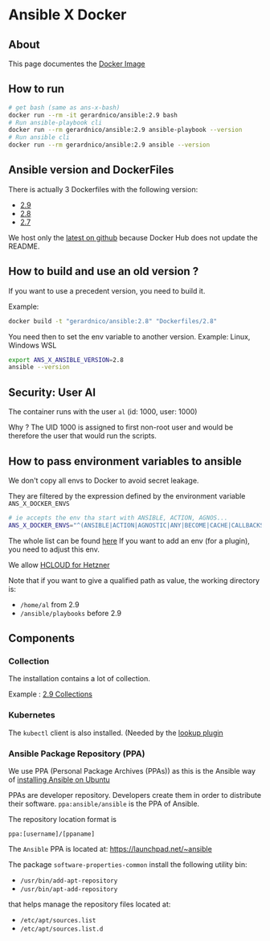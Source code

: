 # Ansible X Docker

## About

This page documentes the [Docker Image](https://github.com/gerardnico/ansible/pkgs/container/ansible)

## How to run

```bash
# get bash (same as ans-x-bash)
docker run --rm -it gerardnico/ansible:2.9 bash
# Run ansible-playbook cli
docker run --rm gerardnico/ansible:2.9 ansible-playbook --version
# Run ansible cli
docker run --rm gerardnico/ansible:2.9 ansible --version
```

## Ansible version and DockerFiles

There is actually 3 Dockerfiles with the following version:

* [2.9](../Dockerfiles/2.9)
* [2.8](../Dockerfiles/2.8)
* [2.7](../Dockerfiles/2.7)

We host only the [latest on github](https://github.com/gerardnico/ansible/pkgs/container/ansible)
because Docker Hub does not update the README. 


## How to build and use an old version ?

If you want to use a precedent version, you need to build it.

Example:
```bash
docker build -t "gerardnico/ansible:2.8" "Dockerfiles/2.8"
```

You need then to set the env variable to another version. Example: Linux, Windows WSL
```bash
export ANS_X_ANSIBLE_VERSION=2.8
ansible --version
```

## Security: User Al

The container runs with the user `al` (id: 1000, user: 1000)

Why ? The UID 1000 is assigned to first non-root user
and would be therefore the user that would run the scripts.

## How to pass environment variables to ansible 

We don't copy all envs to Docker to avoid secret leakage.

They are filtered by the expression defined by the environment variable `ANS_X_DOCKER_ENVS`
```bash
# ie accepts the env tha start with ANSIBLE, ACTION, AGNOS...
ANS_X_DOCKER_ENVS="^(ANSIBLE|ACTION|AGNOSTIC|ANY|BECOME|CACHE|CALLBACKS|COLLECTIONS|COLOR|CONNECTION|COVERAGE|DEFAULT|DEPRECATION|DEVEL|DIFF|DISPLAY|DOC|DUPLICATE|EDITOR|ENABLE|ERROR|FACTS_MODULES|GALAXY|HOST|INJECT|INTERPRETER|INVALID|INVENTORY|LOG|MAX_FILE_SIZE_FOR_DIFF|MODULE|HCLOUD|AZURE)"
```

The whole list can be found [here](https://docs.ansible.com/ansible/latest/reference_appendices/config.html)
If you want to add an env (for a plugin), you need to adjust this env. 

We allow [HCLOUD for Hetzner](https://docs.ansible.com/ansible/latest/collections/hetzner/hcloud/docsite/guides.html)

Note that if you want to give a qualified path as value, the working directory is:
* `/home/al` from 2.9
* `/ansible/playbooks` before 2.9

## Components

### Collection

The installation contains a lot of collection.

Example : [2.9 Collections](../Dockerfiles/2.9/README-2.9.md#collection)


### Kubernetes

The `kubectl` client is also installed.
(Needed by the [lookup plugin](../Dockerfiles/2.9/README-2.9.md#clients)


### Ansible Package Repository (PPA)

We use PPA (Personal Package Archives (PPAs))
as this is the Ansible way of [installing Ansible on Ubuntu](https://docs.ansible.com/ansible/latest/installation_guide/installation_distros.html#installing-ansible-on-ubuntu)


PPAs are developer repository. Developers create them in order to distribute their software.
`ppa:ansible/ansible` is the PPA of Ansible.

The repository location format is

```
ppa:[username]/[ppaname]
```

The `Ansible` PPA is located at: https://launchpad.net/~ansible

The package `software-properties-common` install the following utility bin:

* `/usr/bin/add-apt-repository`
* `/usr/bin/apt-add-repository`

that helps manage the repository files located at:

* `/etc/apt/sources.list`
* `/etc/apt/sources.list.d`
